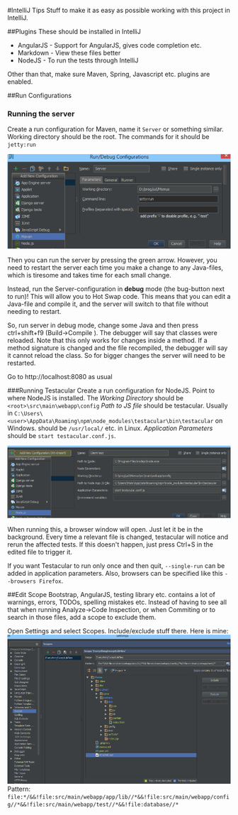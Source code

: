 #IntelliJ Tips
Stuff to make it as easy as possible working with this project in IntelliJ.

##Plugins
These should be installed in IntelliJ

* AngularJS - Support for AngularJS, gives code completion etc.
* Markdown - View these files better
* NodeJS - To run the tests through IntelliJ

Other than that, make sure Maven, Spring, Javascript etc. plugins are enabled.

##Run Configurations

### Running the server
Create a run configuration for Maven, name it `Server` or something similar.
Working directory should be the root. The commands for it should be `jetty:run`

![Server Configuration](img/server-conf.png)

Then you can run the server by pressing the green arrow. However, you need to restart the server each time you make
a change to any Java-files, which is tiresome and takes time for each small change.

Instead, run the Server-configuration in **debug** mode (the bug-button next to run)!
This will allow you to Hot Swap code. This means that you can edit a Java-file and compile it, and the server will
switch to that file without needing to restart.

So, run server in debug mode, change some Java and then press ctrl+shift+f9 (Build->Compile <filename>). The debugger will say that classes were reloaded.
Note that this only works for changes inside a method. If a method signature is changed and the file recompiled, the debugger will say it cannot reload the class.
So for bigger changes the server will need to be restarted.

Go to http://localhost:8080 as usual

###Running Testacular
Create a run configuration for NodeJS.
Point to where NodeJS is installed.
The *Working Directory* should be `<root>\src\main\webapp\config`
*Path to JS file* should be testacular.
Usually in `C:\Users\<user>\AppData\Roaming\npm\node_modules\testacular\bin\testacular` on Windows.
should be `/usr/local/` etc. in Linux.
*Application Parameters* should be `start testacular.conf.js`.

![Client Test Configuration](img/client-test-conf.png)

When running this, a browser window will open. Just let it be in the background.
Every time a relevant file is changed, testacular will notice and rerun the affected tests.
If this doesn't happen, just press Ctrl+S in the edited file to trigger it.

If you want Testacular to run only once and then quit, `--single-run` can be added in application parameters.
Also, browsers can be specified like this `--browsers Firefox`.


##Edit Scope
Bootstrap, AngularJS, testing library etc. contains a lot of warnings, errors, TODOs, spelling mistakes etc.
Instead of having to see all that when running Analyze->Code Inspection, or when Commiting or to search in those files,
add a scope to exclude them.

Open Settings and select Scopes. Include/exclude stuff there. Here is mine:
![Scope Configuration](img/scope-conf.png)
Pattern: `file:*/&&!file:src/main/webapp/app/lib//*&&!file:src/main/webapp/config//*&&!file:src/main/webapp/test//*&&!file:database//*`

